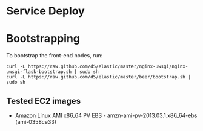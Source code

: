 # Service Deploy

# Bootstrapping

To bootstrap the front-end nodes, run:

```
curl -L https://raw.github.com/d5/elastic/master/nginx-uwsgi/nginx-uwsgi-flask-bootstrap.sh | sudo sh
curl -L https://raw.github.com/d5/elastic/master/beer/bootstrap.sh | sudo sh
```

## Tested EC2 images

* Amazon Linux AMI x86_64 PV EBS - amzn-ami-pv-2013.03.1.x86_64-ebs (ami-0358ce33)